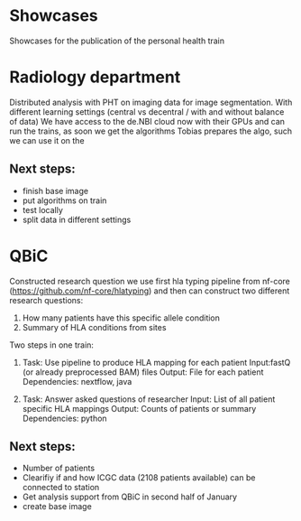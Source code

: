 # Showcases

Showcases for the publication of the personal health train


# Radiology department
Distributed analysis with PHT on imaging data for image segmentation.
With different learning settings (central vs decentral / with and without balance of data)
We have access to the de.NBI cloud now with their GPUs and can run the trains, as soon we get the algorithms
Tobias prepares the algo, such we can use it on the 


## Next steps:
- finish base image
- put algorithms on train
- test locally
- split data in different settings 

# QBiC
Constructed research question we use first hla typing pipeline from nf-core (https://github.com/nf-core/hlatyping) and then can construct two different research questions:
1. How many patients have this specific allele condition
2. Summary of HLA conditions from sites

Two steps in one train:
1. Task: Use pipeline to produce HLA mapping for each patient Input:fastQ (or already preprocessed BAM) files
Output: File for each patient
Dependencies: nextflow, java

2. Task: Answer asked questions of researcher Input: List of all patient specific HLA mappings Output: Counts of patients or summary
Dependencies: python


## Next steps:
- Number of patients
- Clearifiy if and how ICGC data (2108 patients available) can be connected to station
- Get analysis support from QBiC in second half of January
- create base image
